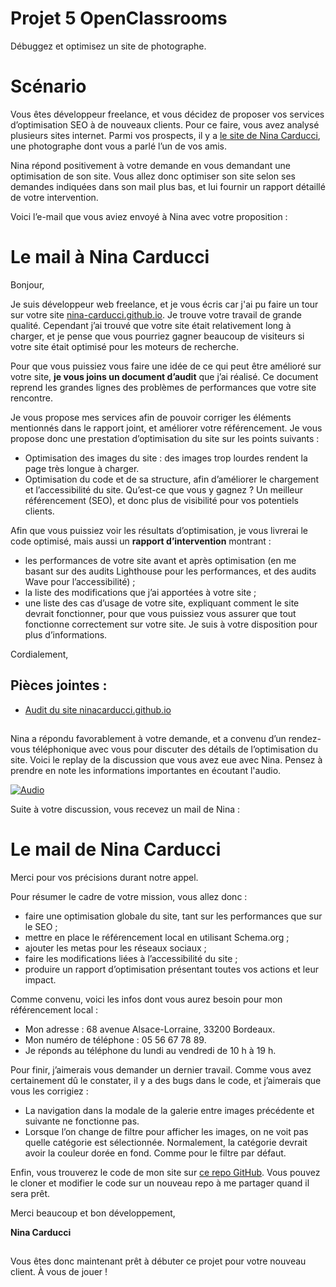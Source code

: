 
# **Projet 5 OpenClassrooms**

Débuggez et optimisez un site de photographe.


# **Scénario**

Vous êtes développeur freelance, et vous décidez de proposer vos services d’optimisation SEO à de nouveaux clients. Pour ce faire, vous avez analysé plusieurs sites internet. Parmi vos prospects, il y a [le site de Nina Carducci](https://nina-carducci.github.io/), une photographe dont vous a parlé l’un de vos amis.

Nina répond positivement à votre demande en vous demandant une optimisation de son site. Vous allez donc optimiser son site selon ses demandes indiquées dans son mail plus bas, et lui fournir un rapport détaillé de votre intervention.


Voici l’e-mail que vous aviez envoyé à Nina avec votre proposition : 

# **Le mail à Nina Carducci**

Bonjour, 

Je suis développeur web freelance, et je vous écris car j'ai pu faire un tour sur votre site [nina-carducci.github.io](https://nina-carducci.github.io/). Je trouve votre travail de grande qualité. Cependant j’ai trouvé que votre site était relativement long à charger, et je pense que vous pourriez gagner beaucoup de visiteurs si votre site était optimisé pour les moteurs de recherche.

Pour que vous puissiez vous faire une idée de ce qui peut être amélioré sur votre site, **je vous joins un document d’audit** que j’ai réalisé. Ce document reprend les grandes lignes des problèmes de performances que votre site rencontre.

Je vous propose mes services afin de pouvoir corriger les éléments mentionnés dans le rapport joint, et améliorer votre référencement. Je vous propose donc une prestation d’optimisation du site sur les points suivants :

- Optimisation des images du site : des images trop lourdes rendent la page très longue à charger.
- Optimisation du code et de sa structure, afin d’améliorer le chargement et l’accessibilité du site. 
Qu’est-ce que vous y gagnez ? Un meilleur référencement (SEO), et donc plus de visibilité pour vos potentiels clients.

Afin que vous puissiez voir les résultats d’optimisation, je vous livrerai le code optimisé, mais aussi un **rapport d’intervention** montrant :

- les performances de votre site avant et après optimisation (en me basant sur des audits Lighthouse pour les performances, et des audits Wave pour l’accessibilité) ;
- la liste des modifications que j’ai apportées à votre site ; 
- une liste des cas d’usage de votre site, expliquant comment le site devrait fonctionner, pour que vous puissiez vous assurer que tout fonctionne correctement sur votre site. 
Je suis à votre disposition pour plus d’informations.

Cordialement,

## **Pièces jointes :**

 - [Audit du site ninacarducci.github.io](https://course.oc-static.com/projects/D%C3%A9veloppeur+Web/IW_P9+Optimisation/audit_nina_carducci.pdf)
##
Nina a répondu favorablement à votre demande, et a convenu d’un rendez-vous téléphonique avec vous pour discuter des détails de l’optimisation du site. Voici le replay de la discussion que vous avez eue avec Nina. Pensez à prendre en note les informations importantes en écoutant l'audio.

[![Audio](https://i.vimeocdn.com/video/1497038167-291711d7b66b545b9715ca1c5fc1dccea0d06d3bb3d5905af08a29a67b5795c0-d?mw=800&mh=452)](https://player.vimeo.com/video/744122537?color=7451eb&api=1&player_id=vimeo_id_0)

Suite à votre discussion, vous recevez un mail de Nina : 
# **Le mail de Nina Carducci**
Merci pour vos précisions durant notre appel. 

Pour résumer le cadre de votre mission, vous allez donc : 

- faire une optimisation globale du site, tant sur les performances que sur le SEO ;
- mettre en place le référencement local en utilisant Schema.org ;
- ajouter les metas pour les réseaux sociaux ;
- faire les modifications liées à l’accessibilité du site ;
- produire un rapport d’optimisation présentant toutes vos actions et leur impact.
 

Comme convenu, voici les infos dont vous aurez besoin pour mon référencement local :

- Mon adresse : 68 avenue Alsace-Lorraine, 33200 Bordeaux.
- Mon numéro de téléphone : 05 56 67 78 89.
- Je réponds au téléphone du lundi au vendredi de 10 h à 19 h.
 

Pour finir, j’aimerais vous demander un dernier travail. Comme vous avez certainement dû le constater, il y a des bugs dans le code, et j’aimerais que vous les corrigiez : 

- La navigation dans la modale de la galerie entre images précédente et suivante ne fonctionne pas. 
- Lorsque l’on change de filtre pour afficher les images, on ne voit pas quelle catégorie est sélectionnée. Normalement, la catégorie devrait avoir la couleur dorée en fond. Comme pour le filtre par défaut.  
 

Enfin, vous trouverez le code de mon site sur [ce repo GitHub](https://github.com/nina-carducci/nina-carducci.github.io). Vous pouvez le cloner et modifier le code sur un nouveau repo à me partager quand il sera prêt.

Merci beaucoup et bon développement,

**Nina Carducci**
##
Vous êtes donc maintenant prêt à débuter ce projet pour votre nouveau client. À vous de jouer !